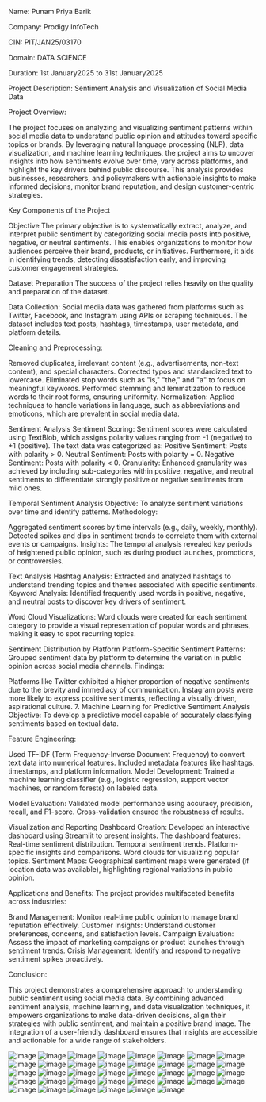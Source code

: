 Name: Punam Priya Barik

Company: Prodigy InfoTech

CIN: PIT/JAN25/03170

Domain: DATA SCIENCE

Duration: 1st January2025 to 31st January2025

Project Description: Sentiment Analysis and Visualization of Social Media Data

Project Overview:

The project focuses on analyzing and visualizing sentiment patterns within social media data to understand public opinion and attitudes toward specific topics or brands. By leveraging natural language processing (NLP), data visualization, and machine learning techniques, the project aims to uncover insights into how sentiments evolve over time, vary across platforms, and highlight the key drivers behind public discourse. This analysis provides businesses, researchers, and policymakers with actionable insights to make informed decisions, monitor brand reputation, and design customer-centric strategies.

Key Components of the Project

Objective The primary objective is to systematically extract, analyze, and interpret public sentiment by categorizing social media posts into positive, negative, or neutral sentiments. This enables organizations to monitor how audiences perceive their brand, products, or initiatives. Furthermore, it aids in identifying trends, detecting dissatisfaction early, and improving customer engagement strategies.

Dataset Preparation The success of the project relies heavily on the quality and preparation of the dataset.

Data Collection: Social media data was gathered from platforms such as Twitter, Facebook, and Instagram using APIs or scraping techniques. The dataset includes text posts, hashtags, timestamps, user metadata, and platform details.

Cleaning and Preprocessing:

Removed duplicates, irrelevant content (e.g., advertisements, non-text content), and special characters. Corrected typos and standardized text to lowercase. Eliminated stop words such as "is," "the," and "a" to focus on meaningful keywords. Performed stemming and lemmatization to reduce words to their root forms, ensuring uniformity. Normalization: Applied techniques to handle variations in language, such as abbreviations and emoticons, which are prevalent in social media data.

Sentiment Analysis Sentiment Scoring: Sentiment scores were calculated using TextBlob, which assigns polarity values ranging from -1 (negative) to +1 (positive). The text data was categorized as:
Positive Sentiment: Posts with polarity > 0. Neutral Sentiment: Posts with polarity = 0. Negative Sentiment: Posts with polarity < 0. Granularity: Enhanced granularity was achieved by including sub-categories within positive, negative, and neutral sentiments to differentiate strongly positive or negative sentiments from mild ones.

Temporal Sentiment Analysis Objective: To analyze sentiment variations over time and identify patterns.
Methodology:

Aggregated sentiment scores by time intervals (e.g., daily, weekly, monthly). Detected spikes and dips in sentiment trends to correlate them with external events or campaigns. Insights: The temporal analysis revealed key periods of heightened public opinion, such as during product launches, promotions, or controversies.

Text Analysis Hashtag Analysis: Extracted and analyzed hashtags to understand trending topics and themes associated with specific sentiments.
Keyword Analysis: Identified frequently used words in positive, negative, and neutral posts to discover key drivers of sentiment.

Word Cloud Visualizations: Word clouds were created for each sentiment category to provide a visual representation of popular words and phrases, making it easy to spot recurring topics.

Sentiment Distribution by Platform Platform-Specific Sentiment Patterns: Grouped sentiment data by platform to determine the variation in public opinion across social media channels.
Findings:

Platforms like Twitter exhibited a higher proportion of negative sentiments due to the brevity and immediacy of communication. Instagram posts were more likely to express positive sentiments, reflecting a visually driven, aspirational culture. 7. Machine Learning for Predictive Sentiment Analysis Objective: To develop a predictive model capable of accurately classifying sentiments based on textual data.

Feature Engineering:

Used TF-IDF (Term Frequency-Inverse Document Frequency) to convert text data into numerical features. Included metadata features like hashtags, timestamps, and platform information. Model Development: Trained a machine learning classifier (e.g., logistic regression, support vector machines, or random forests) on labeled data.

Model Evaluation: Validated model performance using accuracy, precision, recall, and F1-score. Cross-validation ensured the robustness of results.

Visualization and Reporting Dashboard Creation: Developed an interactive dashboard using Streamlit to present insights. The dashboard features:
Real-time sentiment distribution. Temporal sentiment trends. Platform-specific insights and comparisons. Word clouds for visualizing popular topics. Sentiment Maps: Geographical sentiment maps were generated (if location data was available), highlighting regional variations in public opinion.

Applications and Benefits:
The project provides multifaceted benefits across industries:

Brand Management: Monitor real-time public opinion to manage brand reputation effectively. Customer Insights: Understand customer preferences, concerns, and satisfaction levels. Campaign Evaluation: Assess the impact of marketing campaigns or product launches through sentiment trends. Crisis Management: Identify and respond to negative sentiment spikes proactively.

Conclusion:

This project demonstrates a comprehensive approach to understanding public sentiment using social media data. By combining advanced sentiment analysis, machine learning, and data visualization techniques, it empowers organizations to make data-driven decisions, align their strategies with public sentiment, and maintain a positive brand image. The integration of a user-friendly dashboard ensures that insights are accessible and actionable for a wide range of stakeholders.

![image](https://github.com/user-attachments/assets/fe472dda-5c91-4064-a300-3754a98c1001)
![image](https://github.com/user-attachments/assets/1b847924-6144-4b85-8288-53e26654d69f)
![image](https://github.com/user-attachments/assets/dc471fbb-0fb2-471b-81a5-675b2a950218)
![image](https://github.com/user-attachments/assets/90e189e0-56a6-4e24-8a2b-ea9f7453ecfe)
![image](https://github.com/user-attachments/assets/f4e9587b-0e40-4cdf-9f02-113c5c062100)
![image](https://github.com/user-attachments/assets/48c6e7dc-ce52-45fe-8c67-9cfac5c2fb39)
![image](https://github.com/user-attachments/assets/bedc7038-855d-4859-9e88-397dfca6097c)
![image](https://github.com/user-attachments/assets/015934dc-b7f9-4786-aef3-863972d1a614)
![image](https://github.com/user-attachments/assets/cef00dad-4d34-414b-b3d7-233ca938101a)
![image](https://github.com/user-attachments/assets/42e6fed2-f7df-4fe8-8b0d-ba33f85c2184)
![image](https://github.com/user-attachments/assets/ce73e92a-917c-41ca-aabb-c96e7d63a634)
![image](https://github.com/user-attachments/assets/fb95ca0d-41ac-4641-a2df-91cf2b806ea6)
![image](https://github.com/user-attachments/assets/d32f4531-9b5b-4dfb-a53d-82bac5813fd0)
![image](https://github.com/user-attachments/assets/95899a8b-b3b2-4946-9621-f484a4d99d72)
![image](https://github.com/user-attachments/assets/887e5753-4a05-4e72-a780-3e10cfd8965b)
![image](https://github.com/user-attachments/assets/d1fe563c-206f-46f6-b43a-220699fbe95e)
![image](https://github.com/user-attachments/assets/c7f6b993-c1eb-4d10-8b4e-47abc7b29c88)
![image](https://github.com/user-attachments/assets/095ff384-9534-4e5d-b4de-ec2d1301d3f8)
![image](https://github.com/user-attachments/assets/a04a9e0b-4e01-4e79-8b3c-ae1e0f321071)
![image](https://github.com/user-attachments/assets/a832fe4b-b35b-4762-9c3d-ce87c57e23a5)
![image](https://github.com/user-attachments/assets/01c3637e-4b77-4348-ae0b-707cff96a292)
![image](https://github.com/user-attachments/assets/0e02b15d-483d-4ef0-8377-d9e3ab5899a8)
![image](https://github.com/user-attachments/assets/b92419e8-830f-456a-ba22-868d42282906)
![image](https://github.com/user-attachments/assets/27222c1c-4eca-487f-92bc-276b01f4e33e)
![image](https://github.com/user-attachments/assets/cca13370-7448-46eb-8c2f-4a7a6f47b0a8)
![image](https://github.com/user-attachments/assets/7d052a1c-9acb-408c-b4c6-7bf53f9cca4e)
![image](https://github.com/user-attachments/assets/01cdb974-6fd2-49b9-b36f-3b4c07305bcc)
![image](https://github.com/user-attachments/assets/c07aa5c9-3963-4968-b322-892598a70336)
![image](https://github.com/user-attachments/assets/912c24d5-d353-405d-9c5f-fc4f88f26dff)
![image](https://github.com/user-attachments/assets/d5dd492f-3cd4-4f9c-9cfd-8ba04fba527a)
![image](https://github.com/user-attachments/assets/2ecd15cb-af86-4b1a-aea2-bb59ef47df8c)
![image](https://github.com/user-attachments/assets/7179cce0-de50-4f05-8c81-2787dc2ed09f)
![image](https://github.com/user-attachments/assets/caa82756-c994-4fdd-b6f8-1d0c327a95e3)
![image](https://github.com/user-attachments/assets/3d23e41e-9854-4bb5-8bff-ba29beaad8f5)
![image](https://github.com/user-attachments/assets/c8e3940c-9289-47ee-901b-4b8da82da107)
![image](https://github.com/user-attachments/assets/b4df6e5b-c047-49fe-8b29-76e5813212cb)
![image](https://github.com/user-attachments/assets/99923367-9b2f-47c2-8393-1f4f228c3af5)
![image](https://github.com/user-attachments/assets/64992c5f-25d9-473b-b38b-3cef139149c8)
